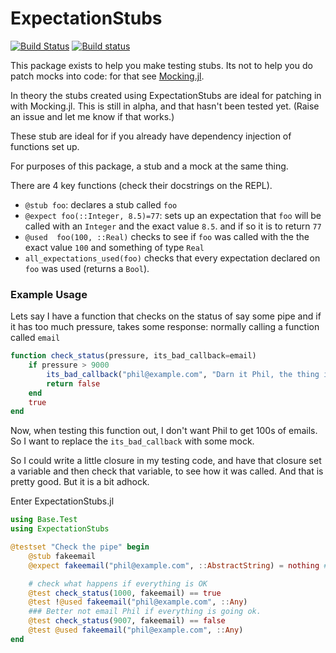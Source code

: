 # ExpectationStubs
[![Build Status](https://travis-ci.org/oxinabox/ExpectationStubs.jl.svg?branch=master)](https://travis-ci.org/oxinabox/ExpectationStubs.jl)
[![Build status](https://ci.appveyor.com/api/projects/status/46sjp95g6xy9wwt1/branch/master?svg=true)](https://ci.appveyor.com/project/oxinabox/expectationstubs-jl/branch/master)





This package exists to help you make testing stubs.
Its not to help you do patch mocks into code:
for that see [Mocking.jl](https://github.com/invenia/Mocking.jl).

In theory the stubs created using ExpectationStubs
are ideal for patching in with Mocking.jl.
This is still in alpha, and that hasn't been tested yet.
(Raise an issue and let me know if that works.)

These stub are ideal for if you already have dependency injection of functions set up.

For purposes of this package, a stub and a mock at the same thing.


There are 4 key functions (check their docstrings on the REPL).

 - `@stub foo`: declares a stub called `foo`
 - `@expect foo(::Integer, 8.5)=77`: sets up an expectation that `foo` will be called with an `Integer` and the exact value `8.5`. and if so it is to return `77`
 - `@used  foo(100, ::Real)` checks to see if `foo` was called with the the exact value `100` and something of type `Real`
 - `all_expectations_used(foo)` checks that every expectation declared on `foo` was used (returns a `Bool`).

### Example Usage

Lets say I have a function that checks on the status of say some pipe
and if it has too much pressure, takes some response:
normally calling a function called `email`


```julia
function check_status(pressure, its_bad_callback=email)
    if pressure > 9000
        its_bad_callback("phil@example.com", "Darn it Phil, the thing is gonna blow")
        return false
    end
    true
end
```

Now, when testing this function out, I don't want Phil to get 100s of emails.
So I want to replace the `its_bad_callback` with some mock.

So I could write a little closure in my testing code,
and have that closure set a variable and then check that variable,
to see how it was called.
And that is pretty good.
But it is a bit adhock.

Enter ExpectationStubs.jl

```julia
using Base.Test
using ExpectationStubs

@testset "Check the pipe" begin
    @stub fakeemail
    @expect fakeemail("phil@example.com", ::AbstractString) = nothing # no return

    # check what happens if everything is OK
    @test check_status(1000, fakeemail) == true
    @test !@used fakeemail("phil@example.com", ::Any)
    ### Better not email Phil if everything is going ok.
    @test check_status(9007, fakeemail) == false
    @test @used fakeemail("phil@example.com", ::Any)
end
```
